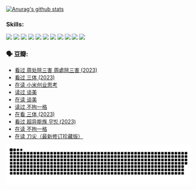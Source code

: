 
[![Anurag's github stats](https://github-readme-stats.vercel.app/api?username=w940853815)](https://github.com/anuraghazra/github-readme-stats)

### Skills:

<code><img height="32" src="https://cdn.jsdelivr.net/npm/simple-icons@v5/icons/python.svg"></code>
<code><img height="32" src="https://cdn.jsdelivr.net/npm/simple-icons@v5/icons/javascript.svg"></code>
<code><img height="32" src="https://cdn.jsdelivr.net/npm/simple-icons@v5/icons/django.svg"></code>
<code><img height="32" src="https://cdn.jsdelivr.net/npm/simple-icons@v5/icons/flask.svg"></code>
<code><img height="32" src="https://cdn.jsdelivr.net/npm/simple-icons@v5/icons/vuetify.svg"></code>
<code><img height="32" src="https://cdn.jsdelivr.net/npm/simple-icons@v5/icons/git.svg"></code>
<code><img height="32" src="https://cdn.jsdelivr.net/npm/simple-icons@v5/icons/docker.svg"></code>
<code><img height="32" src="https://cdn.jsdelivr.net/npm/simple-icons@v5/icons/postgresql.svg"></code>
<code><img height="32" src="https://cdn.jsdelivr.net/npm/simple-icons@v5/icons/elasticsearch.svg"></code>
<code><img height="32" src="https://cdn.jsdelivr.net/npm/simple-icons@v5/icons/macos.svg"></code>
<code><img height="32" src="https://cdn.jsdelivr.net/npm/simple-icons@v5/icons/linux.svg"></code>

### 🗣 豆瓣:

<!-- DOUBAN-ACTIVITIES:START -->
- [看过 周处除三害 周處除三害‎ (2023)](https://www.douban.com/people/136069238/status/4575646701/?_i=13284206)
- [看过 三体‎ (2023)](https://www.douban.com/people/136069238/status/4574263039/?_i=13284206)
- [在读 小米创业思考](https://www.douban.com/people/136069238/status/4572047905/?_i=13284206)
- [读过 谈美](https://www.douban.com/people/136069238/status/4572047629/?_i=13284206)
- [在读 谈美](https://www.douban.com/people/136069238/status/4560861771/?_i=13284206)
- [读过 不拘一格](https://www.douban.com/people/136069238/status/4560861445/?_i=13284206)
- [在看 三体‎ (2023)](https://www.douban.com/people/136069238/status/4558185093/?_i=13284206)
- [看过 超异能族 무빙‎ (2023)](https://www.douban.com/people/136069238/status/4556824186/?_i=13284206)
- [在读 不拘一格](https://www.douban.com/people/136069238/status/4541712161/?_i=13284206)
- [在读 刀尖（最新修订珍藏版）](https://www.douban.com/people/136069238/status/4541711339/?_i=13284206)
<!-- DOUBAN-ACTIVITIES:END -->


![Snake animation](https://raw.githubusercontent.com/w940853815/w940853815/output/github-contribution-grid-snake.svg)

<!--
**w940853815/w940853815** is a ✨ _special_ ✨ repository because its `README.md` (this file) appears on your GitHub profile.

Here are some ideas to get you started:

- 🔭 I’m currently working on ...
- 🌱 I’m currently learning ...
- 👯 I’m looking to collaborate on ...
- 🤔 I’m looking for help with ...
- 💬 Ask me about ...
- 📫 How to reach me: ...
- 😄 Pronouns: ...
- ⚡ Fun fact: ...
-->
